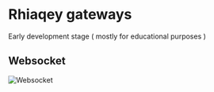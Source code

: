 # Rhiaqey gateways

Early development stage ( mostly for educational purposes )

## Websocket
![Websocket](https://github.com/rhiaqey/gateways/actions/workflows/websocket.yml/badge.svg)
